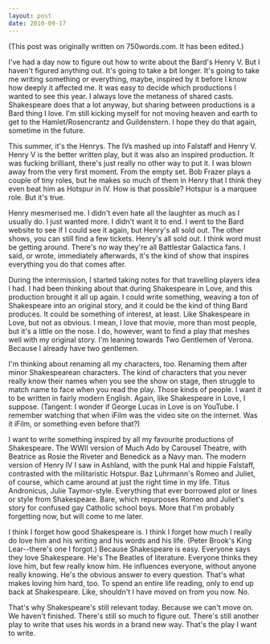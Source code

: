 ```yaml
---
layout: post
date: 2010-09-17
--- 
```


(This post was originally written on 750words.com. It has been edited.)

I've had a day now to figure out how to write about the Bard's Henry V. But I haven't figured anything out. It's going to take a bit longer. It's going to take me writing something or everything, maybe, inspired by it before I know how deeply it affected me. It was easy to decide which productions I wanted to see this year. I always love the metaness of shared casts. Shakespeare does that a lot anyway, but sharing between productions is a Bard thing I love. I'm still kicking myself for not moving heaven and earth to get to the Hamlet/Rosencrantz and Guildenstern. I hope they do that again, sometime in the future. 

This summer, it's the Henrys. The IVs mashed up into Falstaff and Henry V. Henry V is the better written play, but it was also an inspired production. It was fucking brilliant, there's just really no other way to put it. I was blown away from the very first moment. From the empty set. Bob Frazer plays a couple of tiny roles, but he makes so much of them in Henry that I think they even beat him as Hotspur in IV. How is that possible? Hotspur is a marquee role. But it's true. 

Henry mesmerised me. I didn't even hate all the laughter as much as I usually do. I just wanted more. I didn't want it to end. I went to the Bard website to see if I could see it again, but Henry's all sold out. The other shows, you can still find a few tickets. Henry's all sold out. I think word must be getting around. There's no way they're all Battlestar Galactica fans. I said, or wrote, immediately afterwards, it's the kind of show that inspires everything you do that comes after. 

During the intermission, I started taking notes for that travelling players idea I had. I had been thinking about that during Shakespeare in Love, and this production brought it all up again. I could write something, weaving a ton of Shakespeare into an original story, and it could be the kind of thing Bard produces. It could be something of interest, at least. Like Shakespeare in Love, but not as obvious. I mean, I love that movie, more than most people, but it's a little on the nose. I do, however, want to find a play that meshes well with my original story. I'm leaning towards Two Gentlemen of Verona. Because I already have two gentlemen. 

I'm thinking about renaming all my characters, too. Renaming them after minor Shakespearean characters. The kind of characters that you never really know their names when you see the show on stage, then struggle to match name to face when you read the play. Those kinds of people. I want it to be written in fairly modern English. Again, like Shakespeare in Love, I suppose. (Tangent: I wonder if George Lucas in Love is on YouTube. I remember watching that when iFilm was the video site on the internet. Was it iFilm, or something even before that?) 

I want to write something inspired by all my favourite productions of Shakespeare. The WWII version of Much Ado by Carousel Theatre, with Beatrice as Rosie the Riveter and Benedick as a Navy man. The modern version of Henry IV I saw in Ashland, with the punk Hal and hippie Falstaff, contrasted with the militaristic Hotspur. Baz Luhrmann's Romeo and Juliet, of course, which came around at just the right time in my life. Titus Andronicus, Julie Taymor-style. Everything that ever borrowed plot or lines or style from Shakespeare. Bare, which repurposes Romeo and Juliet's story for confused gay Catholic school boys. More that I'm probably forgetting now, but will come to me later. 

I think I forget how good Shakespeare is. I think I forget how much I really do love him and his writing and his words and his life. (Peter Brook's King Lear--there's one I forgot.) Because Shakespeare is easy. Everyone says they love Shakespeare. He's The Beatles of literature. Everyone thinks they love him, but few really know him. He influences everyone, without anyone really knowing. He's the obvious answer to every question. That's what makes loving him hard, too. To spend an entire life reading, only to end up back at Shakespeare. Like, shouldn't I have moved on from you now. No. 

That's why Shakespeare's still relevant today. Because we can't move on. We haven't finished. There's still so much to figure out. There's still another play to write that uses his words in a brand new way. That's the play I want to write.
